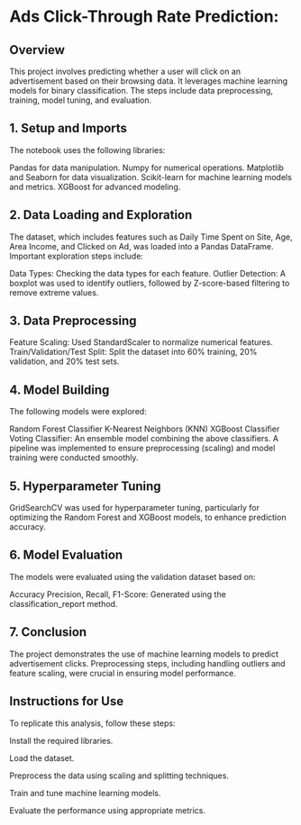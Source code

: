 # Ads Click-Through Rate Prediction:

## Overview
This project involves predicting whether a user will click on an advertisement based on their browsing data. It leverages machine learning models for binary classification. The steps include data preprocessing, training, model tuning, and evaluation.

## 1. Setup and Imports
The notebook uses the following libraries:

Pandas for data manipulation.
Numpy for numerical operations.
Matplotlib and Seaborn for data visualization.
Scikit-learn for machine learning models and metrics.
XGBoost for advanced modeling.

## 2. Data Loading and Exploration
The dataset, which includes features such as Daily Time Spent on Site, Age, Area Income, and Clicked on Ad, was loaded into a Pandas DataFrame. Important exploration steps include:

Data Types: Checking the data types for each feature.
Outlier Detection: A boxplot was used to identify outliers, followed by Z-score-based filtering to remove extreme values.

## 3. Data Preprocessing
Feature Scaling: Used StandardScaler to normalize numerical features.
Train/Validation/Test Split: Split the dataset into 60% training, 20% validation, and 20% test sets.

## 4. Model Building
The following models were explored:

Random Forest Classifier
K-Nearest Neighbors (KNN)
XGBoost Classifier
Voting Classifier: An ensemble model combining the above classifiers.
A pipeline was implemented to ensure preprocessing (scaling) and model training were conducted smoothly.

## 5. Hyperparameter Tuning
GridSearchCV was used for hyperparameter tuning, particularly for optimizing the Random Forest and XGBoost models, to enhance prediction accuracy.

## 6. Model Evaluation
The models were evaluated using the validation dataset based on:

Accuracy
Precision, Recall, F1-Score: Generated using the classification_report method.

## 7. Conclusion
The project demonstrates the use of machine learning models to predict advertisement clicks. Preprocessing steps, including handling outliers and feature scaling, were crucial in ensuring model performance.

## Instructions for Use
To replicate this analysis, follow these steps:

Install the required libraries.

Load the dataset.

Preprocess the data using scaling and splitting techniques.

Train and tune machine learning models.

Evaluate the performance using appropriate metrics.

